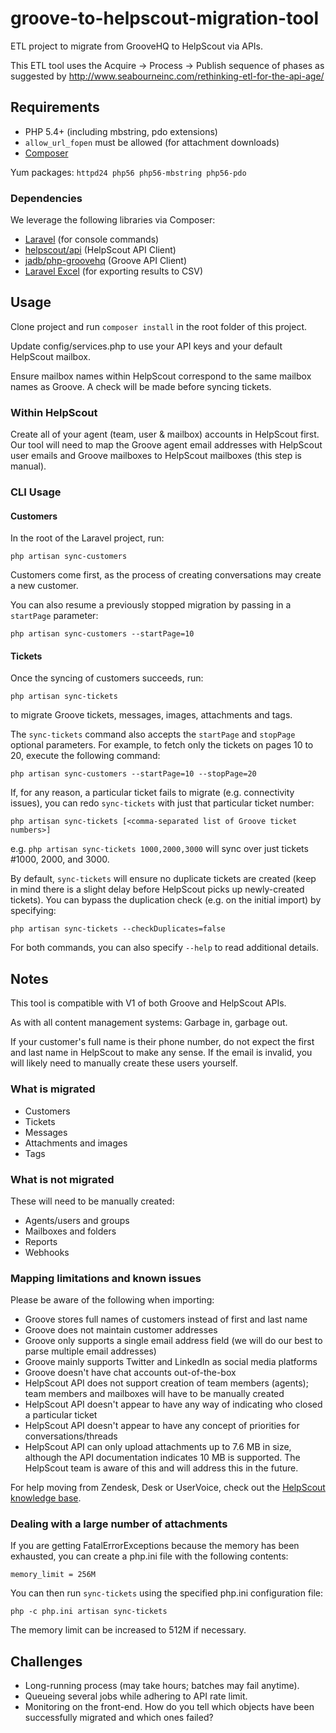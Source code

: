 # groove-to-helpscout-migration-tool

ETL project to migrate from GrooveHQ to HelpScout via APIs.

This ETL tool uses the Acquire -> Process -> Publish sequence of phases as suggested by http://www.seabourneinc.com/rethinking-etl-for-the-api-age/

## Requirements

- PHP 5.4+ (including mbstring, pdo extensions)
- `allow_url_fopen` must be allowed (for attachment downloads)
- [Composer](https://getcomposer.org/download/)

Yum packages: `httpd24 php56 php56-mbstring php56-pdo`

### Dependencies

We leverage the following libraries via Composer:
- [Laravel](https://laravel.com/docs/5.1/installation) (for console commands)
- [helpscout/api](https://github.com/helpscout/helpscout-api-php) (HelpScout API Client)
- [jadb/php-groovehq](https://github.com/jadb/php-groovehq) (Groove API Client)
- [Laravel Excel](http://www.maatwebsite.nl/laravel-excel/docs) (for exporting results to CSV)

## Usage

Clone project and run `composer install` in the root folder of this project.

Update config/services.php to use your API keys and your default HelpScout mailbox.

Ensure mailbox names within HelpScout correspond to the same mailbox names as Groove. A check will be made before syncing tickets.

### Within HelpScout

Create all of your agent (team, user & mailbox) accounts in HelpScout first. Our tool will need to map the Groove agent 
email addresses with HelpScout user emails and Groove mailboxes to HelpScout mailboxes (this step is manual).

### CLI Usage

#### Customers

In the root of the Laravel project, run: 
```
php artisan sync-customers
``` 
Customers come first, as the process of creating conversations may create a new customer.

You can also resume a previously stopped migration by passing in a `startPage` parameter:
```
php artisan sync-customers --startPage=10
```

#### Tickets

Once the syncing of customers succeeds, run: 
```
php artisan sync-tickets
```
to migrate Groove tickets, messages, images, attachments and tags.

The `sync-tickets` command also accepts the `startPage` and `stopPage` optional parameters. 
For example, to fetch only the tickets on pages 10 to 20, execute the following command:
```
php artisan sync-customers --startPage=10 --stopPage=20
```

If, for any reason, a particular ticket fails to migrate (e.g. connectivity issues), you can 
redo `sync-tickets` with just that particular ticket number:
  
```
php artisan sync-tickets [<comma-separated list of Groove ticket numbers>] 
```

e.g. `php artisan sync-tickets 1000,2000,3000` will sync over just tickets #1000, 2000, and 3000.

By default, `sync-tickets` will ensure no duplicate tickets are created (keep in mind there is a slight delay before HelpScout picks up newly-created tickets).
You can bypass the duplication check (e.g. on the initial import) by specifying:

```
php artisan sync-tickets --checkDuplicates=false 
```

For both commands, you can also specify `--help` to read additional details.  

## Notes

This tool is compatible with V1 of both Groove and HelpScout APIs.

As with all content management systems: Garbage in, garbage out.

If your customer's full name is their phone number, do not expect the first and last name in HelpScout to make any
sense. If the email is invalid, you will likely need to manually create these users yourself.

### What is migrated
- Customers
- Tickets
- Messages
- Attachments and images
- Tags

### What is not migrated
These will need to be manually created:
- Agents/users and groups
- Mailboxes and folders
- Reports
- Webhooks

### Mapping limitations and known issues

Please be aware of the following when importing:
- Groove stores full names of customers instead of first and last name
- Groove does not maintain customer addresses
- Groove only supports a single email address field (we will do our best to parse multiple email addresses)
- Groove mainly supports Twitter and LinkedIn as social media platforms
- Groove doesn't have chat accounts out-of-the-box
- HelpScout API does not support creation of team members (agents); team members and mailboxes will have to be manually created
- HelpScout API doesn't appear to have any way of indicating who closed a particular ticket
- HelpScout API doesn't appear to have any concept of priorities for conversations/threads
- HelpScout API can only upload attachments up to 7.6 MB in size, although the API documentation indicates 10 MB is supported. The HelpScout team is aware of this and will address this in the future.

For help moving from Zendesk, Desk or UserVoice, check out the [HelpScout knowledge base](http://docs.helpscout.net/category/74-copying-email-to-help-scout).

### Dealing with a large number of attachments

If you are getting FatalErrorExceptions because the memory has been exhausted, you can create a php.ini file with the following contents:
```
memory_limit = 256M
```

You can then run `sync-tickets` using the specified php.ini configuration file:
```
php -c php.ini artisan sync-tickets
```

The memory limit can be increased to 512M if necessary.

## Challenges

- Long-running process (may take hours; batches may fail anytime).
- Queueing several jobs while adhering to API rate limit. 
- Monitoring on the front-end. How do you tell which objects have been successfully migrated and which ones failed?